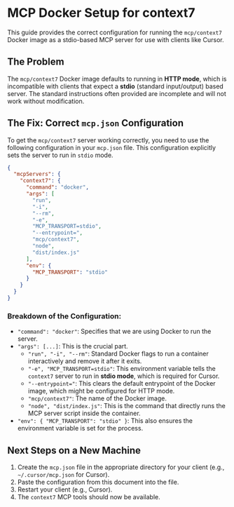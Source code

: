 # MCP Docker Setup for context7

This guide provides the correct configuration for running the `mcp/context7` Docker image as a stdio-based MCP server for use with clients like Cursor.

## The Problem

The `mcp/context7` Docker image defaults to running in **HTTP mode**, which is incompatible with clients that expect a **stdio** (standard input/output) based server. The standard instructions often provided are incomplete and will not work without modification.

## The Fix: Correct `mcp.json` Configuration

To get the `mcp/context7` server working correctly, you need to use the following configuration in your `mcp.json` file. This configuration explicitly sets the server to run in `stdio` mode.

```json
{
  "mcpServers": {
    "context7": {
      "command": "docker",
      "args": [
        "run",
        "-i",
        "--rm",
        "-e",
        "MCP_TRANSPORT=stdio",
        "--entrypoint=",
        "mcp/context7",
        "node",
        "dist/index.js"
      ],
      "env": {
        "MCP_TRANSPORT": "stdio"
      }
    }
  }
}
```

### Breakdown of the Configuration:

- `"command": "docker"`: Specifies that we are using Docker to run the server.
- `"args": [...]`: This is the crucial part.
    - `"run", "-i", "--rm"`: Standard Docker flags to run a container interactively and remove it after it exits.
    - `"-e", "MCP_TRANSPORT=stdio"`: This environment variable tells the `context7` server to run in **stdio mode**, which is required for Cursor.
    - `"--entrypoint="`: This clears the default entrypoint of the Docker image, which might be configured for HTTP mode.
    - `"mcp/context7"`: The name of the Docker image.
    - `"node", "dist/index.js"`: This is the command that directly runs the MCP server script inside the container.
- `"env": { "MCP_TRANSPORT": "stdio" }`: This also ensures the environment variable is set for the process.

## Next Steps on a New Machine

1.  Create the `mcp.json` file in the appropriate directory for your client (e.g., `~/.cursor/mcp.json` for Cursor).
2.  Paste the configuration from this document into the file.
3.  Restart your client (e.g., Cursor).
4.  The `context7` MCP tools should now be available. 